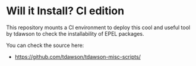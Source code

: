 # Will it Install? CI edition

This repository mounts a CI environment to deploy this cool and useful tool by tdawson to check the installability of EPEL packages.

You can check the source here:

* https://github.com/tdawson/tdawson-misc-scripts/